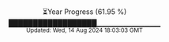 <p align="center">
⏳Year Progress (61.95 %)<br>
██████████████████▁▁▁▁▁▁▁▁▁▁▁▁ <br>
<sub>Updated: Wed, 14 Aug 2024 18:03:03 GMT</sub>
</p>

